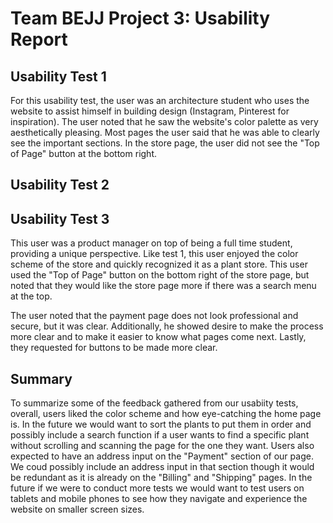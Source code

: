 # Team BEJJ Project 3: Usability Report

## Usability Test 1
For this usability test, the user was an architecture student who uses the website to assist himself in building design (Instagram, Pinterest for inspiration). The user noted that he saw the website's color palette as very aesthetically pleasing. Most pages the user said that he was able to clearly see the important sections. In the store page, the user did not see the "Top of Page" button at the bottom right.

## Usability Test 2

## Usability Test 3
This user was a product manager on top of being a full time student, providing a unique perspective. Like test 1, this user enjoyed the color scheme of the store and quickly recognized it as a plant store. This user used the "Top of Page" button on the bottom right of the store page, but noted that they would like the store page more if there was a search menu at the top.

The user noted that the payment page does not look professional and secure, but it was clear. Additionally, he showed desire to make the process more clear and to make it easier to know what pages come next. Lastly, they requested for buttons to be made more clear.

## Summary
To summarize some of the feedback gathered from our usabiity tests, overall, users liked the color scheme and how eye-catching the home page is. In the future we would want to sort the plants to put them in order and possibly include a search function if a user wants to find a specific plant without scrolling and scanning the page for the one they want. Users also expected to have an address input on the "Payment" section of our page. We coud possibly include an address input in that section though it would be redundant as it is already on the "Billing" and "Shipping" pages. In the future if we were to conduct more tests we would want to test users on tablets and mobile phones to see how they navigate and experience the website on smaller screen sizes.
